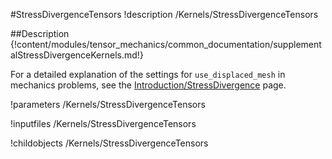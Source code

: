 #StressDivergenceTensors
!description /Kernels/StressDivergenceTensors


##Description
{!content/modules/tensor_mechanics/common_documentation/supplementalStressDivergenceKernels.md!}


For a detailed explanation of the settings for `use_displaced_mesh` in mechanics problems, see the [Introduction/StressDivergence](/introduction/StressDivergence.md) page.

!parameters /Kernels/StressDivergenceTensors

!inputfiles /Kernels/StressDivergenceTensors

!childobjects /Kernels/StressDivergenceTensors
